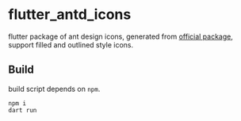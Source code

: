 # flutter_antd_icons

flutter package of ant design icons, generated from
[official package](https://www.npmjs.com/package/@ant-design/icons-svg),
support filled and outlined style icons.

## Build

build script depends on `npm`.

```
npm i
dart run
```
